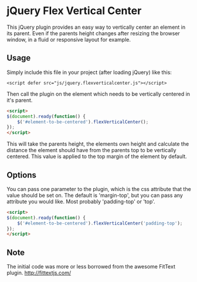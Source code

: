 # jQuery Flex Vertical Center

This jQuery plugin provides an easy way to vertically center an element in its parent. Even if the parents height changes after resizing the browser window, in a fluid or responsive layout for example.


## Usage

Simply include this file in your project (after loading jQuery) like this:

`<script defer src="js/jquery.flexverticalcenter.js"></script>`

Then call the plugin on the element which needs to be vertically centered in it's parent.

```html
<script>
$(document).ready(function() {
	$('#element-to-be-centered').flexVerticalCenter();
});
</script>
```

This will take the parents height, the elements own height and calculate the distance the element should have from the parents top to be vertically centered. This value is applied to the top margin of the element by default.


## Options

You can pass one parameter to the plugin, which is the css attribute that the value should be set on. The default is 'margin-top', but you can pass any attribute you would like. Most probably 'padding-top' or 'top'.

```html
<script>
$(document).ready(function() {
	$('#element-to-be-centered').flexVerticalCenter('padding-top');
});
</script>
```


## Note

The initial code was more or less borrowed from the awesome FitText plugin. http://fittextjs.com/